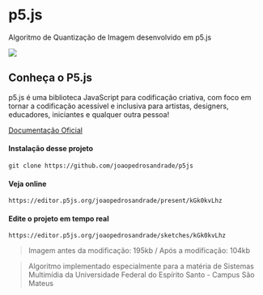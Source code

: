 # p5.js

Algoritmo de Quantização de Imagem desenvolvido em p5.js 

![](https://i.ibb.co/XsGZ7jc/download.png)



## Conheça o P5.js

p5.js é uma biblioteca JavaScript para codificação criativa, com foco em tornar a codificação acessível e inclusiva para artistas, designers, educadores, iniciantes e qualquer outra pessoa!

[Documentação Oficial](https://p5js.org/)



#### Instalação desse projeto

`git clone https://github.com/joaopedrosandrade/p5js`

#### Veja online

`https://editor.p5js.org/joaopedrosandrade/present/kGk0kvLhz`

#### Edite o projeto em tempo real

`https://editor.p5js.org/joaopedrosandrade/sketches/kGk0kvLhz`

> Imagem antes da modificação: 195kb / Após a modificação: 104kb

> Algoritmo implementado especialmente para a matéria de Sistemas Multimídia da Universidade Federal do Espírito Santo - Campus São Mateus

